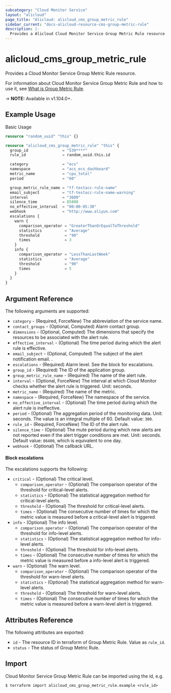 ```yaml
---
subcategory: "Cloud Monitor Service"
layout: "alicloud"
page_title: "Alicloud: alicloud_cms_group_metric_rule"
sidebar_current: "docs-alicloud-resource-cms-group-metric-rule"
description: |-
  Provides a Alicloud Cloud Monitor Service Group Metric Rule resource.
---
```


# alicloud\_cms\_group\_metric\_rule

Provides a Cloud Monitor Service Group Metric Rule resource.

For information about Cloud Monitor Service Group Metric Rule and how to use it, see [What is Group Metric Rule](https://www.alibabacloud.com/help/en/doc-detail/114943.htm).

-> **NOTE:** Available in v1.104.0+.

## Example Usage

Basic Usage

```terraform
resource "random_uuid" "this" {}

resource "alicloud_cms_group_metric_rule" "this" {
  group_id               = "539****" 
  rule_id                = random_uuid.this.id 

  category               = "ecs"
  namespace              = "acs_ecs_dashboard"
  metric_name            = "cpu_total"
  period                 = "60"

  group_metric_rule_name = "tf-testacc-rule-name"
  email_subject          = "tf-testacc-rule-name-warning"
  interval               = "3600"
  silence_time           = 85800
  no_effective_interval  = "00:00-05:30"
  webhook                = "http://www.aliyun.com"
  escalations {
    warn {
      comparison_operator = "GreaterThanOrEqualToThreshold"
      statistics          = "Average"
      threshold           = "90"
      times               = 3
    }
    info {
      comparison_operator = "LessThanLastWeek"
      statistics          = "Average"
      threshold           = "90"
      times               = 5
    }
  }
}
```

## Argument Reference

The following arguments are supported:

* `category` - (Required, ForceNew) The abbreviation of the service name. 
* `contact_groups` - (Optional, Computed) Alarm contact group.
* `dimensions` - (Optional, Computed) The dimensions that specify the resources to be associated with the alert rule.
* `effective_interval` - (Optional) The time period during which the alert rule is effective.
* `email_subject` - (Optional, Computed) The subject of the alert notification email.                                         .
* `escalations` - (Required) Alarm level. See the block for escalations.
* `group_id` - (Required) The ID of the application group.
* `group_metric_rule_name` - (Required) The name of the alert rule.                                      
* `interval` - (Optional, ForceNew) The interval at which Cloud Monitor checks whether the alert rule is triggered. Unit: seconds.                                    
* `metric_name` - (Required) The name of the metric.
* `namespace` - (Required, ForceNew) The namespace of the service.
* `no_effective_interval` - (Optional) The time period during which the alert rule is ineffective.                                       
* `period` - (Optional) The aggregation period of the monitoring data. Unit: seconds. The value is an integral multiple of 60. Default value: `300`.                       
* `rule_id` - (Required, ForceNew) The ID of the alert rule.
* `silence_time` - (Optional) The mute period during which new alerts are not reported even if the alert trigger conditions are met. Unit: seconds. Default value: `86400`, which is equivalent to one day.
* `webhook` - (Optional) The callback URL.                        

#### Block escalations

The escalations supports the following: 

* `critical` - (Optional) The critical level.
    * `comparison_operator` - (Optional) The comparison operator of the threshold for critical-level alerts.                                         
    * `statistics` - (Optional) The statistical aggregation method for critical-level alerts.                                
    * `threshold` - (Optional) The threshold for critical-level alerts.
    * `times` - (Optional) The consecutive number of times for which the metric value is measured before a critical-level alert is triggered.                           
* `info` - (Optional) The info level.
    * `comparison_operator` - (Optional) The comparison operator of the threshold for info-level alerts.                                         
    * `statistics` - (Optional) The statistical aggregation method for info-level alerts.                                
    * `threshold` - (Optional) The threshold for info-level alerts.
    * `times` - (Optional) The consecutive number of times for which the metric value is measured before a info-level alert is triggered.
* `warn` - (Optional) The warn level.
    * `comparison_operator` - (Optional) The comparison operator of the threshold for warn-level alerts.                                         
    * `statistics` - (Optional) The statistical aggregation method for warn-level alerts.                                
    * `threshold` - (Optional) The threshold for warn-level alerts.
    * `times` - (Optional) The consecutive number of times for which the metric value is measured before a warn-level alert is triggered.    

## Attributes Reference

The following attributes are exported:

* `id` - The resource ID in terraform of Group Metric Rule. Value as `rule_id`.
* `status` - The status of Group Metric Rule.

## Import

Cloud Monitor Service Group Metric Rule can be imported using the id, e.g.

```
$ terraform import alicloud_cms_group_metric_rule.example <rule_id>
```